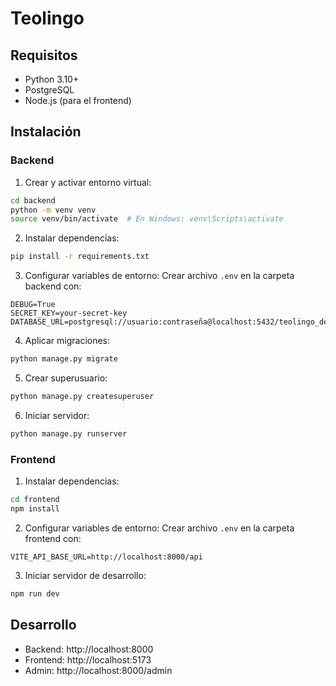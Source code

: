 # Teolingo

## Requisitos
- Python 3.10+
- PostgreSQL
- Node.js (para el frontend)

## Instalación

### Backend

1. Crear y activar entorno virtual:
```bash
cd backend
python -m venv venv
source venv/bin/activate  # En Windows: venv\Scripts\activate
```

2. Instalar dependencias:
```bash
pip install -r requirements.txt
```

3. Configurar variables de entorno:
Crear archivo `.env` en la carpeta backend con:
```env
DEBUG=True
SECRET_KEY=your-secret-key
DATABASE_URL=postgresql://usuario:contraseña@localhost:5432/teolingo_dev
```

4. Aplicar migraciones:
```bash
python manage.py migrate
```

5. Crear superusuario:
```bash
python manage.py createsuperuser
```

6. Iniciar servidor:
```bash
python manage.py runserver
```

### Frontend

1. Instalar dependencias:
```bash
cd frontend
npm install
```

2. Configurar variables de entorno:
Crear archivo `.env` en la carpeta frontend con:
```env
VITE_API_BASE_URL=http://localhost:8000/api
```

3. Iniciar servidor de desarrollo:
```bash
npm run dev
```

## Desarrollo

- Backend: http://localhost:8000
- Frontend: http://localhost:5173
- Admin: http://localhost:8000/admin